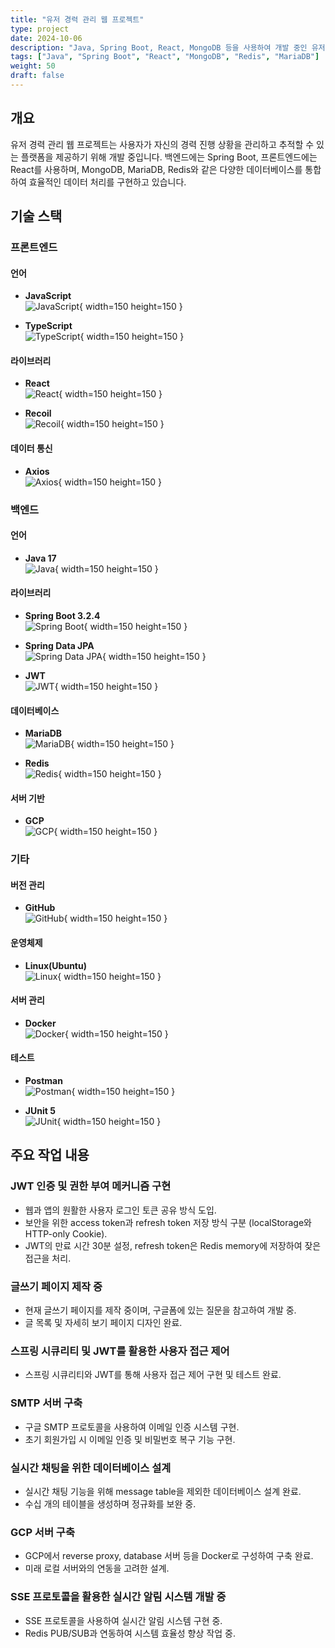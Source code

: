 ```yaml
---
title: "유저 경력 관리 웹 프로젝트"
type: project
date: 2024-10-06
description: "Java, Spring Boot, React, MongoDB 등을 사용하여 개발 중인 유저 경력 관리 웹 프로젝트입니다."
tags: ["Java", "Spring Boot", "React", "MongoDB", "Redis", "MariaDB"]
weight: 50
draft: false
---
```


## 개요
유저 경력 관리 웹 프로젝트는 사용자가 자신의 경력 진행 상황을 관리하고 추적할 수 있는 플랫폼을 제공하기 위해 개발 중입니다. 백엔드에는 Spring Boot, 프론트엔드에는 React를 사용하며, MongoDB, MariaDB, Redis와 같은 다양한 데이터베이스를 통합하여 효율적인 데이터 처리를 구현하고 있습니다.

## 기술 스택

### 프론트엔드

#### 언어
- **JavaScript**  
  ![JavaScript](https://image.wanted.co.kr/optimize?src=https://static.codenary.co.kr/framework_logo/javascript.png&w=720&q=90){ width=150 height=150 }
  
- **TypeScript**  
  ![TypeScript](https://image.wanted.co.kr/optimize?src=https://static.codenary.co.kr/framework_logo/typescript.png&w=720&q=90){ width=150 height=150 }

#### 라이브러리
- **React**  
  ![React](https://image.wanted.co.kr/optimize?src=https://static.codenary.co.kr/framework_logo/reactjs.png&w=720&q=90){ width=150 height=150 }

- **Recoil**  
  ![Recoil](https://image.wanted.co.kr/optimize?src=https://static.codenary.co.kr/framework_logo/recoil.png&w=720&q=90){ width=150 height=150 }

#### 데이터 통신
- **Axios**  
  ![Axios](https://blog.kakaocdn.net/dn/yx608/btqF3Gtw2U6/942Qv3pHCRUhfj2RF66Hxk/img.png){ width=150 height=150 }

### 백엔드

#### 언어
- **Java 17**  
  ![Java](https://logowik.com/content/uploads/images/731_java.jpg){ width=150 height=150 }

#### 라이브러리
- **Spring Boot 3.2.4**  
  ![Spring Boot](https://image.wanted.co.kr/optimize?src=https://static.codenary.co.kr/framework_logo/spring.png&w=720&q=90){ width=150 height=150 }

- **Spring Data JPA**  
  ![Spring Data JPA](https://blog.retrotv.dev/content/images/2022/08/spring-data-logo.png){ width=150 height=150 }

- **JWT**  
  ![JWT](https://cdn.worldvectorlogo.com/logos/jwt-3.svg){ width=150 height=150 }

#### 데이터베이스
- **MariaDB**  
  ![MariaDB](https://image.wanted.co.kr/optimize?src=https://static.codenary.co.kr/framework_logo/awsmariadb.png&w=150&q=90){ width=150 height=150 }

- **Redis**  
  ![Redis](https://image.wanted.co.kr/optimize?src=https://static.codenary.co.kr/framework_logo/redis.png&w=150&q=90){ width=150 height=150 }

#### 서버 기반
- **GCP**  
  ![GCP](https://cyclr.com/wp-content/uploads/2022/05/ext-2.png){ width=150 height=150 }

### 기타

#### 버전 관리
- **GitHub**  
  ![GitHub](https://upload.wikimedia.org/wikipedia/commons/c/c2/GitHub_Invertocat_Logo.svg){ width=150 height=150 }

#### 운영체제
- **Linux(Ubuntu)**  
  ![Linux](https://i.namu.wiki/i/dtAcheXR2vN0JVNQ7mXFsIx_ciRBGYu-DJBnBwtJOV8r_-Y_sDTtyt67TGEFlh_pYjMm3da0qxXpUq4ehtgUcA.svg){ width=150 height=150 }

#### 서버 관리
- **Docker**  
  ![Docker](https://blog.kakaocdn.net/dn/bfqk0W/btsrDfiXt8f/Z4I2xyUAo80onGkNtxqfk0/img.webp){ width=150 height=150 }

#### 테스트
- **Postman**  
  ![Postman](https://encrypted-tbn0.gstatic.com/images?q=tbn:ANd9GcSgPT5cgE3Wofm3b-FoCwySaAZ6iL3uYkeuOrB-WKJSTg&s){ width=150 height=150 }

- **JUnit 5**  
  ![JUnit](https://blog.kakaocdn.net/dn/N9nlJ/btrmSxa0CyX/xRAX5RqQAABDEQzavCujN0/img.png){ width=150 height=150 }

## 주요 작업 내용

### JWT 인증 및 권한 부여 메커니즘 구현
- 웹과 앱의 원활한 사용자 로그인 토큰 공유 방식 도입.
- 보안을 위한 access token과 refresh token 저장 방식 구분 (localStorage와 HTTP-only Cookie).
- JWT의 만료 시간 30분 설정, refresh token은 Redis memory에 저장하여 잦은 접근을 처리.

### 글쓰기 페이지 제작 중
- 현재 글쓰기 페이지를 제작 중이며, 구글폼에 있는 질문을 참고하여 개발 중.
- 글 목록 및 자세히 보기 페이지 디자인 완료.

### 스프링 시큐리티 및 JWT를 활용한 사용자 접근 제어
- 스프링 시큐리티와 JWT를 통해 사용자 접근 제어 구현 및 테스트 완료.

### SMTP 서버 구축
- 구글 SMTP 프로토콜을 사용하여 이메일 인증 시스템 구현.
- 초기 회원가입 시 이메일 인증 및 비밀번호 복구 기능 구현.

### 실시간 채팅을 위한 데이터베이스 설계
- 실시간 채팅 기능을 위해 message table을 제외한 데이터베이스 설계 완료.
- 수십 개의 테이블을 생성하며 정규화를 보완 중.

### GCP 서버 구축
- GCP에서 reverse proxy, database 서버 등을 Docker로 구성하여 구축 완료.
- 미래 로컬 서버와의 연동을 고려한 설계.

### SSE 프로토콜을 활용한 실시간 알림 시스템 개발 중
- SSE 프로토콜을 사용하여 실시간 알림 시스템 구현 중.
- Redis PUB/SUB과 연동하여 시스템 효율성 향상 작업 중.

